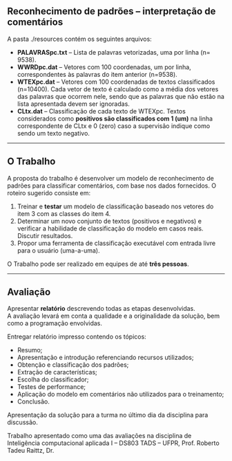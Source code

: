 ## Reconhecimento de padrões – interpretação de comentários

A pasta ./resources contém os seguintes arquivos:  
- **PALAVRASpc.txt** – Lista de palavras vetorizadas, uma por linha (n= 9538).
- **WWRDpc.dat** – Vetores com 100 coordenadas, um por linha, correspondentes às palavras do item anterior (n=9538).
- **WTEXpc.dat** – Vetores com 100 coordenadas de textos classificados (n=10400). Cada vetor de texto é calculado como a média dos vetores das palavras que ocorrem nele, sendo que as palavras que não estão na lista apresentada devem ser ignoradas.
- **CLtx.dat** – Classificação de cada texto de WTEXpc. Textos considerados como **positivos são classificados com 1 (um)** na linha correspondente de CLtx e 0 (zero) caso a supervisão indique como sendo um texto negativo.

---

## O Trabalho

A proposta do trabalho é desenvolver um modelo de reconhecimento de padrões para classificar comentários, com base nos dados fornecidos. O roteiro sugerido consiste em:

1. Treinar e **testar** um modelo de classificação baseado nos vetores do item 3 com as classes do item 4.
2. Determinar um novo conjunto de textos (positivos e negativos) e verificar a habilidade de classificação do modelo em casos reais. Discutir resultados.
3. Propor uma ferramenta de classificação executável com entrada livre para o usuário (uma-a-uma).

O Trabalho pode ser realizado em equipes de até **três pessoas**.

---

## Avaliação

Apresentar **relatório** descrevendo todas as etapas desenvolvidas.  
A avaliação levará em conta a qualidade e a originalidade da solução, bem como a programação envolvidas.

Entregar relatório impresso contendo os tópicos:
- Resumo;
- Apresentação e introdução referenciando recursos utilizados;
- Obtenção e classificação dos padrões;
- Extração de características;
- Escolha do classificador;
- Testes de performance;
- Aplicação do modelo em comentários não utilizados para o treinamento;
- Conclusão.

Apresentação da solução para a turma no último dia da disciplina para discussão.

Trabalho apresentado como uma das avaliações na disciplina de Inteligência computacional aplicada I – DS803 TADS – UFPR, Prof. Roberto Tadeu Raittz, Dr.